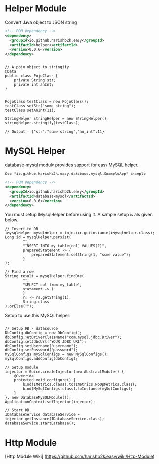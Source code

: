 Helper Module
===

Convert Java object to JSON string
```xml
<!-- POM Dependency -->
<dependency>
  <groupId>io.github.harishb2k.easy</groupId>
  <artifactId>helper</artifactId>
  <version>0.0.6</version>
</dependency>
```
```shell script

// A pojo object to stringify
@Data
public class PojoClass {
    private String str;
    private int anInt;
}

    
PojoClass testClass = new PojoClass();
testClass.setStr("some string");
testClass.setAnInt(11);

StringHelper stringHelper = new StringHelper();
stringHelper.stringify(testClass); 

// Output - {"str":"some string","an_int":11} 
```

MySQL Helper
===
database-mysql module provides support for easy MySQL helper.
```shell script
See "io.github.harishb2k.easy.database.mysql.ExampleApp" example
``` 
```xml
<!-- POM Dependency -->
<dependency>
  <groupId>io.github.harishb2k.easy</groupId>
  <artifactId>database-mysql</artifactId>
  <version>0.0.6</version>
</dependency>
```
You must setup IMysqlHelper before using it. A sample setup is als given below.
```shell script
// Insert to DB
IMysqlHelper mysqlHelper = injector.getInstance(IMysqlHelper.class);
Long id = mysqlHelper.persist(
        "",
        "INSERT INTO my_table(col) VALUES(?)",
        preparedStatement -> {
            preparedStatement.setString(1, "some value");
        }
);

// Find a row
String result = mysqlHelper.findOne(
        "",
        "SELECT col from my_table",
        statement -> {
        },
        rs -> rs.getString(1),
        String.class
).orElse("");
```


Setup to use this MySQL helper:

```shell script

// Setup DB - datasource
DbConfig dbConfig = new DbConfig();
dbConfig.setDriverClassName("com.mysql.jdbc.Driver");
dbConfig.setJdbcUrl("YOUR JDBC URL");
dbConfig.setUsername("username");
dbConfig.setPassword("password");
MySqlConfigs mySqlConfigs = new MySqlConfigs();
mySqlConfigs.addConfig(dbConfig);

// Setup module
injector = Guice.createInjector(new AbstractModule() {
    @Override
    protected void configure() {
        bind(IMetrics.class).to(IMetrics.NoOpMetrics.class);
        bind(MySqlConfigs.class).toInstance(mySqlConfigs);
    }
}, new DatabaseMySQLModule());
ApplicationContext.setInjector(injector);

// Start DB
IDatabaseService databaseService = injector.getInstance(IDatabaseService.class);
databaseService.startDatabase();
```

Http Module
===
[Http Module Wiki] (https://github.com/harishb2k/easy/wiki/Http-Module)
